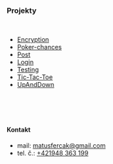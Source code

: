 ### Projekty
<br/>

- [Encryption](https://github.com/MatusFercak/Python/tree/main/Encryption)
- [Poker-chances](https://github.com/MatusFercak/Python/tree/main/Poker-chances)
- [Post](https://github.com/MatusFercak/Python/tree/main/Post)
- [Login](https://github.com/MatusFercak/Python/tree/main/Login)
- [Testing](https://github.com/MatusFercak/Python/tree/main/Testovanie)
- [Tic-Tac-Toe](https://github.com/MatusFercak/Python/tree/main/Tic-Tac-Toe)
- [UpAndDown](https://github.com/MatusFercak/Python/tree/main/UpAndDown)

<br/>
<br/>
<br/>

#### Kontakt
- mail: matusfercak@gmail.com
- tel. č.: <a href="">+421948 363 199</a>


